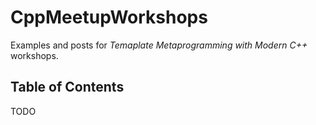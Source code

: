 CppMeetupWorkshops
==================

Examples and posts for *Temaplate Metaprogramming with Modern C++* workshops.

## Table of Contents

TODO

